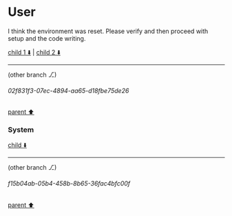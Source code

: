 # User

I think the environment was reset. Please verify and then proceed with setup and the code writing.

[child 1 ⬇️](#02f831f3-07ec-4894-aa65-d18fbe75de26) | [child 2 ⬇️](#80e4d4bb-cc26-4d75-8ea8-c3c7b6ef11aa)

---

(other branch ⎇)
###### 02f831f3-07ec-4894-aa65-d18fbe75de26
[parent ⬆️](#aaa2888c-83fa-41af-b915-d378cf78013a)
### System

[child ⬇️](#f15b04ab-05b4-458b-8b65-36fac4bfc00f)

---

(other branch ⎇)
###### f15b04ab-05b4-458b-8b65-36fac4bfc00f
[parent ⬆️](#02f831f3-07ec-4894-aa65-d18fbe75de26)
